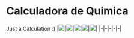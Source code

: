 # Calculadora de Quimica
Just a Calculation :)
|<img src="https://i.ibb.co/S6BpFG8/imagen.png"></img>|<img src="https://i.ibb.co/x54gWTg/imagen.png"></img>|<img src="https://i.ibb.co/n0dQdht/imagen.png"></img>|<img src="https://i.ibb.co/4MCzFPF/imagen.png"></img>|<img src="https://i.ibb.co/9WTRjXW/imagen.png"></img>|
|-|-|-|-|-|
